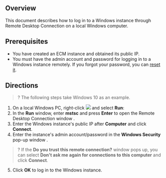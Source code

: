 
## Overview

This document describes how to log in to a Windows instance through Remote Desktop Connection on a local Windows computer.

## Prerequisites

- You have created an ECM instance and obtained its public IP.
- You must have the admin account and password for logging in to a Windows instance remotely.
If you forgot your password, you can [reset it](https://intl.cloud.tencent.com/document/product/1119/43428).

## Directions

>? The following steps take Windows 10 as an example.
>
1. On a local Windows PC, right-click <img src="https://main.qcloudimg.com/raw/6e36af2ceb4604b81de13cb42f30e859.png" style="margin: 0;"></img> and select **Run**:
2. In the **Run** window, enter **mstsc** and press **Enter** to open the Remote Desktop Connection window .
3. Enter the Windows instance's public IP after **Computer** and click **Connect**.
4. Enter the instance's admin account/password in the **Windows Security** pop-up window .
>? If the **Do you trust this remote connection?** window pops up, you can select **Don't ask me again for connections to this computer** and click **Connect**.
>
5. Click **OK** to log in to the Windows instance.


